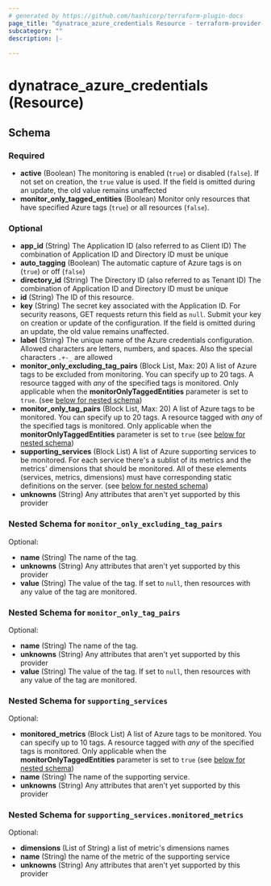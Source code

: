 ```yaml
---
# generated by https://github.com/hashicorp/terraform-plugin-docs
page_title: "dynatrace_azure_credentials Resource - terraform-provider-dynatrace"
subcategory: ""
description: |-
  
---
```


# dynatrace_azure_credentials (Resource)





<!-- schema generated by tfplugindocs -->
## Schema

### Required

- **active** (Boolean) The monitoring is enabled (`true`) or disabled (`false`).  If not set on creation, the `true` value is used.  If the field is omitted during an update, the old value remains unaffected
- **monitor_only_tagged_entities** (Boolean) Monitor only resources that have specified Azure tags (`true`) or all resources (`false`).

### Optional

- **app_id** (String) The Application ID (also referred to as Client ID)  The combination of Application ID and Directory ID must be unique
- **auto_tagging** (Boolean) The automatic capture of Azure tags is on (`true`) or off (`false`)
- **directory_id** (String) The Directory ID (also referred to as Tenant ID)  The combination of Application ID and Directory ID must be unique
- **id** (String) The ID of this resource.
- **key** (String) The secret key associated with the Application ID.  For security reasons, GET requests return this field as `null`.   Submit your key on creation or update of the configuration. If the field is omitted during an update, the old value remains unaffected.
- **label** (String) The unique name of the Azure credentials configuration.  Allowed characters are letters, numbers, and spaces. Also the special characters `.+-_` are allowed
- **monitor_only_excluding_tag_pairs** (Block List, Max: 20) A list of Azure tags to be excluded from monitoring.  You can specify up to 20 tags. A resource tagged with *any* of the specified tags is monitored.  Only applicable when the **monitorOnlyTaggedEntities** parameter is set to `true`. (see [below for nested schema](#nestedblock--monitor_only_excluding_tag_pairs))
- **monitor_only_tag_pairs** (Block List, Max: 20) A list of Azure tags to be monitored.  You can specify up to 20 tags. A resource tagged with *any* of the specified tags is monitored.  Only applicable when the **monitorOnlyTaggedEntities** parameter is set to `true` (see [below for nested schema](#nestedblock--monitor_only_tag_pairs))
- **supporting_services** (Block List) A list of Azure supporting services to be monitored. For each service there's a sublist of its metrics and the metrics' dimensions that should be monitored. All of these elements (services, metrics, dimensions) must have corresponding static definitions on the server. (see [below for nested schema](#nestedblock--supporting_services))
- **unknowns** (String) Any attributes that aren't yet supported by this provider

<a id="nestedblock--monitor_only_excluding_tag_pairs"></a>
### Nested Schema for `monitor_only_excluding_tag_pairs`

Optional:

- **name** (String) The name of the tag.
- **unknowns** (String) Any attributes that aren't yet supported by this provider
- **value** (String) The value of the tag.   If set to `null`, then resources with any value of the tag are monitored.


<a id="nestedblock--monitor_only_tag_pairs"></a>
### Nested Schema for `monitor_only_tag_pairs`

Optional:

- **name** (String) The name of the tag.
- **unknowns** (String) Any attributes that aren't yet supported by this provider
- **value** (String) The value of the tag.   If set to `null`, then resources with any value of the tag are monitored.


<a id="nestedblock--supporting_services"></a>
### Nested Schema for `supporting_services`

Optional:

- **monitored_metrics** (Block List) A list of Azure tags to be monitored.  You can specify up to 10 tags. A resource tagged with *any* of the specified tags is monitored.  Only applicable when the **monitorOnlyTaggedEntities** parameter is set to `true` (see [below for nested schema](#nestedblock--supporting_services--monitored_metrics))
- **name** (String) The name of the supporting service.
- **unknowns** (String) Any attributes that aren't yet supported by this provider

<a id="nestedblock--supporting_services--monitored_metrics"></a>
### Nested Schema for `supporting_services.monitored_metrics`

Optional:

- **dimensions** (List of String) a list of metric's dimensions names
- **name** (String) the name of the metric of the supporting service
- **unknowns** (String) Any attributes that aren't yet supported by this provider



